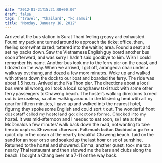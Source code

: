 ```yaml
---
date: "2012-01-21T15:21:00+00:00"
draft: false
tags: ["travel", "thailand", "ko samui"]
title: "Monday, January 16, 2012"
---
```

Arrived at the bus station in Surat Thani feeling greasy and exhausted. Found my pack and turned around to approach the ticket office, then, feeling somewhat dazed, tottered into the waiting area. Found a seat and set my packs down. Saw the Vietnamese English guy board another bus soon afterward, and was sorry I hadn't said goodbye to him. Wish I could remember his name. Another bus took me to the ferry pier on the coast, and I dozed on the way. When we arrived, I got off, arranged a chair under a walkway overhang, and dozed a few more minutes. Woke up and walked with others down the dock to our boat and boarded the ferry. The ride was about 1.5 hours. Arrived at the Na Thon pier. The directions about a local bus were all wrong, so I took a local songthaew taxi truck with some other ferry passengers to Chaweng beach. The hostel's walking directions turned out to be useless, so after walking around in the blistering heat with all my gear for fifteen minutes, I gave up and walked into the nearest hotel, figuring they spoke some English and could sort it out. The wonderful front desk staff called my hostel and got directions for me. Checked into my hostel. It was mid-afternoon and I needed to eat soon, so I ate at the McDonalds a few minutes' walk back down the road, not wanting to take time to explore. Showered afterward. Felt much better. Decided to go for a quick dip in the ocean at the nearby beautiful Chaweng beach. Laid on the sand for an hour or so and soaked up the last hour or so of sunshine. Returned to the hostel and showered. Emma, another guest, took me to a nearby Thai restaurant and then showed me the bars and clubs along the beach. I bought a Chang beer at a 7-11 on the way back.

